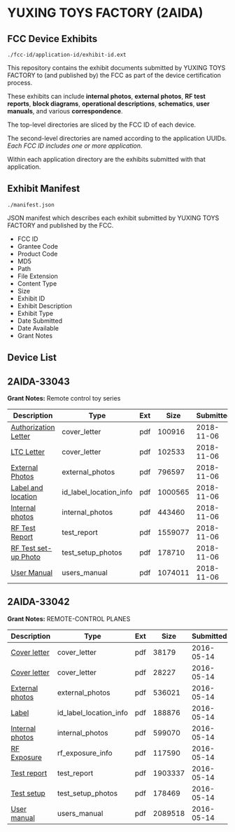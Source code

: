 # YUXING TOYS FACTORY (2AIDA)
## FCC Device Exhibits

```
./fcc-id/application-id/exhibit-id.ext
```

This repository contains the exhibit documents submitted by YUXING TOYS FACTORY to (and published by) the FCC as part of the device certification process.

These exhibits can include **internal photos**, **external photos**, **RF test reports**, **block diagrams**, **operational descriptions**, **schematics**, **user manuals**, and various **correspondence**.

The top-level directories are sliced by the FCC ID of each device.

The second-level directories are named according to the application UUIDs. *Each FCC ID includes one or more application.*

Within each application directory are the exhibits submitted with that application. 

## Exhibit Manifest

```
./manifest.json
```

JSON manifest which describes each exhibit submitted by YUXING TOYS FACTORY and published by the FCC.

- FCC ID
- Grantee Code
- Product Code
- MD5
- Path
- File Extension
- Content Type
- Size
- Exhibit ID
- Exhibit Description
- Exhibit Type
- Date Submitted
- Date Available
- Grant Notes

## Device List
## 2AIDA-33043
**Grant Notes:** Remote control toy series

| Description | Type | Ext | Size | Submitted | Available |
| ----------- | ---- | --- | ---- | --------- | --------- |
| [Authorization Letter](2AIDA-33043/d5366ec7aac2db33d9742598a96a73cf/4061022.pdf) | cover_letter | pdf | 100916 | 2018-11-06 | 2018-11-06 |
| [LTC Letter](2AIDA-33043/d5366ec7aac2db33d9742598a96a73cf/4061023.pdf) | cover_letter | pdf | 102533 | 2018-11-06 | 2018-11-06 |
| [External Photos](2AIDA-33043/d5366ec7aac2db33d9742598a96a73cf/4061024.pdf) | external_photos | pdf | 796597 | 2018-11-06 | 2018-11-06 |
| [Label and location](2AIDA-33043/d5366ec7aac2db33d9742598a96a73cf/4061025.pdf) | id_label_location_info | pdf | 1000565 | 2018-11-06 | 2018-11-06 |
| [Internal photos](2AIDA-33043/d5366ec7aac2db33d9742598a96a73cf/4061026.pdf) | internal_photos | pdf | 443460 | 2018-11-06 | 2018-11-06 |
| [RF Test Report](2AIDA-33043/d5366ec7aac2db33d9742598a96a73cf/4061029.pdf) | test_report | pdf | 1559077 | 2018-11-06 | 2018-11-06 |
| [RF Test set-up Photo](2AIDA-33043/d5366ec7aac2db33d9742598a96a73cf/4061030.pdf) | test_setup_photos | pdf | 178710 | 2018-11-06 | 2018-11-06 |
| [User Manual](2AIDA-33043/d5366ec7aac2db33d9742598a96a73cf/4061031.pdf) | users_manual | pdf | 1074011 | 2018-11-06 | 2018-11-06 |
## 2AIDA-33042
**Grant Notes:** REMOTE-CONTROL PLANES

| Description | Type | Ext | Size | Submitted | Available |
| ----------- | ---- | --- | ---- | --------- | --------- |
| [Cover letter](2AIDA-33042/4b250c717d6e1801fe64b29997d33396/2991462.pdf) | cover_letter | pdf | 38179 | 2016-05-14 | 2016-05-14 |
| [Cover letter](2AIDA-33042/4b250c717d6e1801fe64b29997d33396/2991463.pdf) | cover_letter | pdf | 28227 | 2016-05-14 | 2016-05-14 |
| [External photos](2AIDA-33042/4b250c717d6e1801fe64b29997d33396/2991464.pdf) | external_photos | pdf | 536021 | 2016-05-14 | 2016-05-14 |
| [Label](2AIDA-33042/4b250c717d6e1801fe64b29997d33396/2991465.pdf) | id_label_location_info | pdf | 188876 | 2016-05-14 | 2016-05-14 |
| [Internal photos](2AIDA-33042/4b250c717d6e1801fe64b29997d33396/2991466.pdf) | internal_photos | pdf | 599070 | 2016-05-14 | 2016-05-14 |
| [RF Exposure](2AIDA-33042/4b250c717d6e1801fe64b29997d33396/2991468.pdf) | rf_exposure_info | pdf | 117590 | 2016-05-14 | 2016-05-14 |
| [Test report](2AIDA-33042/4b250c717d6e1801fe64b29997d33396/2991470.pdf) | test_report | pdf | 1903337 | 2016-05-14 | 2016-05-14 |
| [Test setup](2AIDA-33042/4b250c717d6e1801fe64b29997d33396/2991471.pdf) | test_setup_photos | pdf | 178469 | 2016-05-14 | 2016-05-14 |
| [User manual](2AIDA-33042/4b250c717d6e1801fe64b29997d33396/2991472.pdf) | users_manual | pdf | 2089518 | 2016-05-14 | 2016-05-14 |
